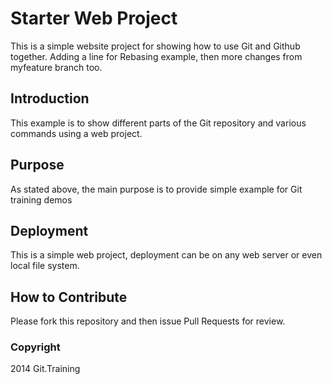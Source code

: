 # Starter Web Project 

This is a simple website project for 
showing how to use Git and Github together.
Adding a line for Rebasing example, then 
more changes from myfeature branch too.

## Introduction

This example is to show different parts 
of the Git repository and various commands 
using a web project. 

## Purpose

As stated above, the main purpose is to provide 
simple example for Git training demos

## Deployment

This is a simple web project, deployment 
can be on any web server or even local
file system.

## How to Contribute

Please fork this repository and then issue Pull Requests for review.

### Copyright

2014 Git.Training
